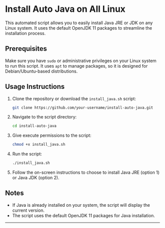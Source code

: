 # Install Auto Java on All Linux

This automated script allows you to easily install Java JRE or JDK on any Linux system. It uses the default OpenJDK 11 packages to streamline the installation process.

## Prerequisites

Make sure you have `sudo` or administrative privileges on your Linux system to run this script. It uses `apt` to manage packages, so it is designed for Debian/Ubuntu-based distributions.

## Usage Instructions

1. Clone the repository or download the `install_java.sh` script:

    ```bash
    git clone https://github.com/your-username/install-auto-java.git
    ```

2. Navigate to the script directory:

    ```bash
    cd install-auto-java
    ```

3. Give execute permissions to the script:

    ```bash
    chmod +x install_java.sh
    ```

4. Run the script:

    ```bash
    ./install_java.sh
    ```

5. Follow the on-screen instructions to choose to install Java JRE (option 1) or Java JDK (option 2).

## Notes

- If Java is already installed on your system, the script will display the current version.
- The script uses the default OpenJDK 11 packages for Java installation.
---- 
